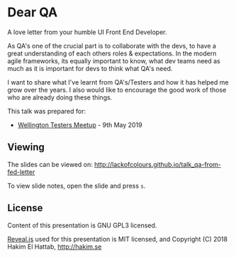 # Dear QA

A love letter from your humble UI Front End Developer.

As QA's one of the crucial part is to collaborate with the devs, to have a great understanding of each others roles & expectations. In the modern agile frameworks, its equally important to know, what dev teams need as much as it is important for devs to think what QA's need.

I want to share what I've learnt from QA's/Testers and how it has helped me grow over the years. I also would like to encourage the good work of those who are already doing these things.

This talk was prepared for:
- [Wellington Testers Meetup](https://www.meetup.com/Wellington-Testers/events/260660347/) - 9th May 2019

## Viewing

The slides can be viewed on:
http://lackofcolours.github.io/talk_qa-from-fed-letter

To view slide notes, open the slide and press `s`.

## License

Content of this presentation is GNU GPL3 licensed.

[Reveal.js](https://github.com/hakimel/reveal.js) used for this presentation is MIT licensed, and Copyright (C) 2018 Hakim El Hattab, http://hakim.se
